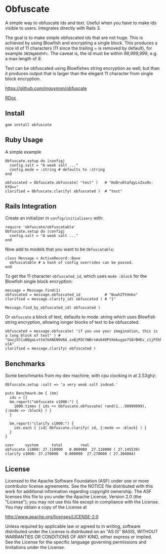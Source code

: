 # Obfuscate

A simple way to obfuscate ids and text. Useful when you have to make ids visible
to users. Integrates directly with Rails 3.

The goal is to make simple obfuscated ids that are not huge. This is achieved by using
Blowfish and encrypting a single block. This produces a nice id of 11 characters (11
since the trailing _=_ is removed by default), for example `3NINgAbOhPc`. The caveat is,
the id must be within _99,999,999_, e.g. a max length of _8_.

Text can be obfuscated using Blowfishes string encryption as well, but than it produces
output that is larger than the elegant 11 character from single block encryption.

https://github.com/mguymon/obfuscate

[RDoc](http://rubydoc.info/gems/obfuscate/frames)

## Install

    gem install obfuscate

## Ruby Usage

A simple example

    Obfuscate.setup do |config|
      config.salt = "A weak salt ..."
      config.mode = :string # defaults to :string
    end

    obfuscated = Obfuscate.obfuscate( "test" )   # "HoDruKtafqyLxZxu9s-kYQ=="
    clarified = Obfuscate.clarify( obfuscated )  # "test"

## Rails Integration

Create an initializer in `config/initializers` with:

    require 'obfuscate/obfuscatable'
    Obfuscate.setup do |config|
      config.salt = "A weak salt ..."
    end

Now add to models that you want to be `Obfuscatable`:

    class Message < ActiveRecord::Base
      obfuscatable # a hash of config overrides can be passed.
    end

To get the 11 character `obfuscated_id`, which uses `mode :block` for the Blowfish single block encryption:

    message = Message.find(1)
    obfuscated = message.obfuscated_id           # "NuwhZTtHnko"
    clarified = message.clarify_id( obfuscated ) # "1"
    
    Message.find_by_obfuscated_id( obfuscated )

Or `obfuscate` a block of text, defaults to mode :string which uses Blowfish string encryption, allowing longer
blocks of text to be obfuscated.

    obfuscated = message.obfuscate( "if you use your imagination, this is a long block of text" ) # "GoxjVCCuBQgaLvttm7mXNEN9U6A_xxBjM3CYWBrsWs640PVXmkuypo7S8rBHEv_z1jP3hhFqQzlI9L1s2DTQ6FYZwfop-xlA"
    clarified = message.clarify( obfuscated )
    

## Benchmarks

Some benchmarks from my dev machine, with cpu clocking in at 2.53ghz:

    Obfuscate.setup :salt => 'a very weak salt indead.'

    puts Benchmark.bm { |bm|
      ids = []
      bm.report("obfuscate x1000:") { 
        1000.times { ids << Obfuscate.obfuscate( rand(1...99999999), {:mode => :block} ) }
      }
    
      bm.report("clarify x1000:") {
        ids.each { |id| Obfuscate.clarify( id, {:mode => :block} ) } 
      }
    }
    
    user     system      total        real
    obfuscate x1000: 27.110000   0.000000  27.110000 ( 27.145539)
    clarify x1000: 27.270000   0.000000  27.270000 ( 27.304084)


## License

Licensed to the Apache Software Foundation (ASF) under one or more
contributor license agreements.  See the NOTICE file distributed with this
work for additional information regarding copyright ownership.  The ASF
licenses this file to you under the Apache License, Version 2.0 (the
"License"); you may not use this file except in compliance with the License.
You may obtain a copy of the License at

  http://www.apache.org/licenses/LICENSE-2.0

Unless required by applicable law or agreed to in writing, software
distributed under the License is distributed on an "AS IS" BASIS, WITHOUT
WARRANTIES OR CONDITIONS OF ANY KIND, either express or implied.  See the
License for the specific language governing permissions and limitations under
the License.
